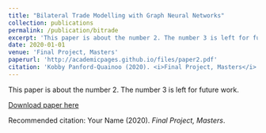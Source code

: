 ```yaml
---
title: "Bilateral Trade Modelling with Graph Neural Networks"
collection: publications
permalink: /publication/bitrade
excerpt: 'This paper is about the number 2. The number 3 is left for future work.'
date: 2020-01-01
venue: 'Final Project, Masters'
paperurl: 'http://academicpages.github.io/files/paper2.pdf'
citation: 'Kobby Panford-Quainoo (2020). <i>Final Project, Masters</i>.'
---
```

This paper is about the number 2. The number 3 is left for future work.

[Download paper here](http://academicpages.github.io/files/paper2.pdf)

Recommended citation: Your Name (2020). <i>Final Project, Masters</i>.
